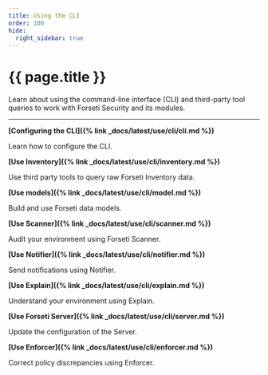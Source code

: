 ```yaml
---
title: Using the CLI
order: 100
hide:
  right_sidebar: true
---
```


# {{ page.title }}

Learn about using the command-line interface (CLI) and
third-party tool queries to work with Forseti Security
and its modules.

---

**[Configuring the CLI]({% link _docs/latest/use/cli/cli.md %})**

Learn how to configure the CLI.

**[Use Inventory]({% link _docs/latest/use/cli/inventory.md %})**

Use third party tools to query raw Forseti Inventory data.

**[Use models]({% link _docs/latest/use/cli/model.md %})**

Build and use Forseti data models.

**[Use Scanner]({% link _docs/latest/use/cli/scanner.md %})**

Audit your environment using Forseti Scanner.

**[Use Notifier]({% link _docs/latest/use/cli/notifier.md %})**

Send notifications using Notifier.

**[Use Explain]({% link _docs/latest/use/cli/explain.md %})**

Understand your environment using Explain.

**[Use Forseti Server]({% link _docs/latest/use/cli/server.md %})**

Update the configuration of the Server.

**[Use Enforcer]({% link _docs/latest/use/cli/enforcer.md %})**

Correct policy discrepancies using Enforcer.
